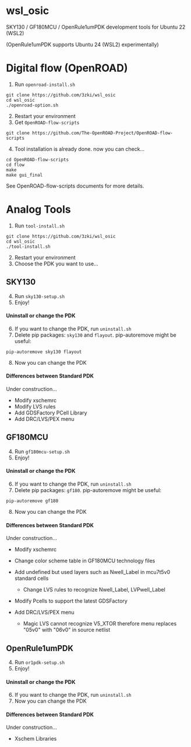 # wsl_osic

SKY130 / GF180MCU / OpenRule1umPDK development tools for Ubuntu 22 (WSL2)

(OpenRule1umPDK supports Ubuntu 24 (WSL2) experimentally)

# Digital flow (OpenROAD)
  1. Run `openroad-install.sh`
```
git clone https://github.com/3zki/wsl_osic
cd wsl_osic
./openroad-option.sh
```
  2. Restart your environment
  3. Get `OpenROAD-flow-scripts`
```
git clone https://github.com/The-OpenROAD-Project/OpenROAD-flow-scripts
```
  4. Tool installation is already done. now you can check...
```
cd OpenROAD-flow-scripts
cd flow
make
make gui_final
```

See OpenROAD-flow-scripts documents for more details.

# Analog Tools
  1. Run `tool-install.sh`
```
git clone https://github.com/3zki/wsl_osic
cd wsl_osic
./tool-install.sh
```

  2. Restart your environment
  3. Choose the PDK you want to use...

## SKY130
  4. Run `sky130-setup.sh`
  5. Enjoy!
#### Uninstall or change the PDK
  6. If you want to change the PDK, run `uninstall.sh`
  7. Delete pip packages: `sky130` and `flayout`.
     pip-autoremove might be useful:
```
pip-autoremove sky130 flayout
```
  8. Now you can change the PDK

#### Differences between Standard PDK

Under construction...
* Modify xschemrc
* Modify LVS rules
* Add GDSFactory PCell Library
* Add DRC/LVS/PEX menu

## GF180MCU
  4. Run `gf180mcu-setup.sh`
  5. Enjoy!
#### Uninstall or change the PDK
  6. If you want to change the PDK, run `uninstall.sh`
  7. Delete pip packages: `gf180`.
     pip-autoremove might be useful:
```
pip-autoremove gf180
```
  8. Now you can change the PDK

#### Differences between Standard PDK

Under construction...

* Modify xschemrc
* Change color scheme table in GF180MCU technology files
* Add undefined but used layers such as Nwell_Label in mcu7t5v0 standard cells
  * Change LVS rules to recognize Nwell_Label, LVPwell_Label

* Modify Pcells to support the latest GDSFactory

* Add DRC/LVS/PEX menu
  * Magic LVS cannot recognize V5_XTOR therefore menu replaces "05v0" with "06v0" in source netlist

## OpenRule1umPDK
  4. Run `or1pdk-setup.sh`
  5. Enjoy!
#### Uninstall or change the PDK
  6. If you want to change the PDK, run `uninstall.sh`
  7. Now you can change the PDK

#### Differences between Standard PDK

Under construction...

* Xschem Libraries
